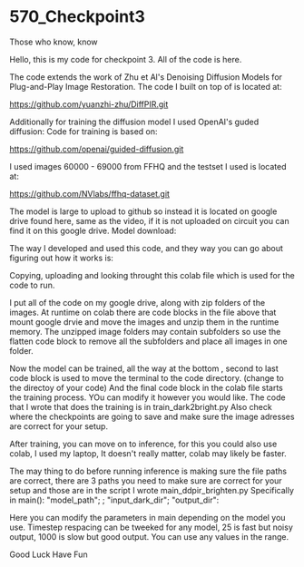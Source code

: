 # 570_Checkpoint3
Those who know, know

Hello, this is my code for checkpoint 3. All of the code is here.

The code extends the work of Zhu et Al's Denoising Diffusion Models for Plug-and-Play Image Restoration. The code I built on top of is located at: 

https://github.com/yuanzhi-zhu/DiffPIR.git

Additionally for training the diffusion model I used OpenAI's guded diffusion: Code for training is based on: 

https://github.com/openai/guided-diffusion.git

I used images 60000 - 69000 from FFHQ and the testset I used is located at: 

https://github.com/NVlabs/ffhq-dataset.git


The model is large to upload to github so instead it is located on google drive found here, same as the video, if it is not uploaded on circuit you can find it on this google drive.
Model download:

The way I developed and used this code, and they way you can go about figuring out how it works is:

Copying, uploading and looking throught this colab file which is used for the code to run.

I put all of the code on my google drive, along with zip folders of the images. 
At runtime on colab there are code blocks in the file above that mount google drvie and move the images and unzip them in the runtime memory.
The unzipped image folders may contain subfolders so use the flatten code block to remove all the subfolders and place all images in one folder.

Now the model can be trained, all the way at the bottom , second to last code block is used to move the terminal to the code directory. (change to the directoy of your code)
And the final code block in the colab file starts the training process. YOu can modify it however you would like. The code that I wrote that does the training is in train_dark2bright.py
Also check where the checkpoints are going to save and make sure the image adresses are correct for your setup.

After training, you can move on to inference, for this you could also use colab, I used my laptop, It doesn't really matter, colab may likely be faster.

The may thing to do before running inference is making sure the file paths are correct, there are 3 paths you need to make sure are correct for your setup and those are in the script I wrote main_ddpir_brighten.py
Specifically in main(): "model_path"; ; "input_dark_dir"; "output_dir":

Here you can modify the parameters in main depending on the model you use. Timestep respacing can be tweeked for any model, 25 is fast but noisy output, 1000 is slow but good output. You can use any values in the range.

Good Luck Have Fun

